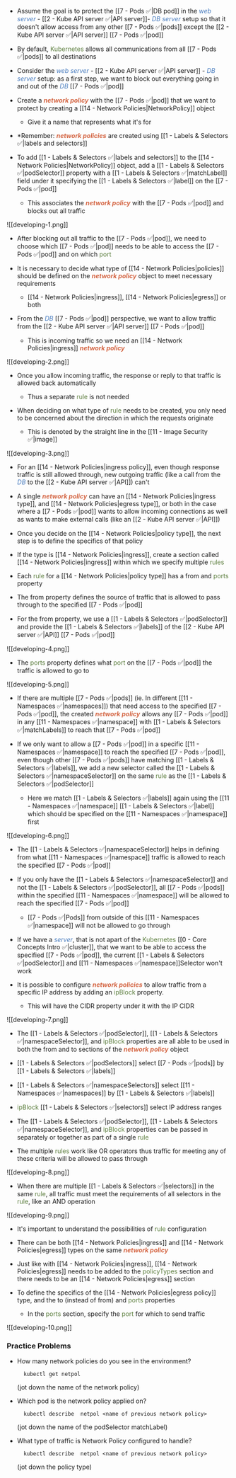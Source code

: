 - Assume the goal is to protect the [[7 - Pods ✅|DB pod]] in the <i><span style="color:#477bbe">web server</span></i> - [[2 - Kube API server ✅|API server]]- <i><span style="color:#477bbe">DB server</span></i> setup so that it doesn't allow access from any other [[7 - Pods ✅|pods]] except the [[2 - Kube API server ✅|API server]] [[7 - Pods ✅|pod]]

- By default, <span style="color:#5c7e3e">Kubernetes</span> allows all communications from all [[7 - Pods ✅|pods]] to all destinations

- Consider the <i><span style="color:#477bbe">web server</span></i> - [[2 - Kube API server ✅|API server]] - <i><span style="color:#477bbe">DB server</span></i> setup: as a first step, we want to block out everything going in and out of the <i><span style="color:#477bbe">DB</span></i> [[7 - Pods ✅|pod]]

- Create a <b><i><span style="color:#d46644">network policy</span></i></b> with the [[7 - Pods ✅|pod]] that we want to protect by creating a [[14 - Network Policies|NetworkPolicy]] object
	- Give it a name that represents what it's for

- *Remember: <b><i><span style="color:#d46644">network policies</span></i></b> are created using [[1 - Labels & Selectors ✅|labels and selectors]]

- To add [[1 - Labels & Selectors ✅|labels and selectors]] to the [[14 - Network Policies|NetworkPolicy]] object, add a [[1 - Labels & Selectors ✅|podSelector]] property with a [[1 - Labels & Selectors ✅|matchLabel]] field under it specifying the [[1 - Labels & Selectors ✅|label]] on the [[7 - Pods ✅|pod]]
	- This associates the <b><i><span style="color:#d46644">network policy</span></i></b> with the [[7 - Pods ✅|pod]] and blocks out all traffic

![[developing-1.png]]

- After blocking out all traffic to the [[7 - Pods ✅|pod]], we need to choose which [[7 - Pods ✅|pod]] needs to be able to access the [[7 - Pods ✅|pod]] and on which <span style="color:#5c7e3e">port</span>

- It is necessary to decide what type of [[14 - Network Policies|policies]] should be defined on the <b><i><span style="color:#d46644">network policy</span></i></b> object to meet necessary requirements
	- [[14 - Network Policies|ingress]], [[14 - Network Policies|egress]] or both

- From the <i><span style="color:#477bbe">DB</span></i> [[7 - Pods ✅|pod]] perspective, we want to allow traffic from the [[2 - Kube API server ✅|API server]] [[7 - Pods ✅|pod]]
	- This is incoming traffic so we need an [[14 - Network Policies|ingress]] <b><i><span style="color:#d46644">network policy</span></i></b>

![[developing-2.png]]

- Once you allow incoming traffic, the response or reply to that traffic is allowed back automatically
	- Thus a separate <span style="color:#5c7e3e">rule</span> is not needed

- When deciding on what type of <span style="color:#5c7e3e">rule</span> needs to be created, you only need to be concerned about the direction in which the requests originate
	- This is denoted by the straight line in the [[11 - Image Security ✅|image]]

![[developing-3.png]]

- For an [[14 - Network Policies|ingress policy]], even though response traffic is still allowed through, new outgoing traffic (like a call from the <i><span style="color:#477bbe">DB</span></i> to the [[2 - Kube API server ✅|API]]) can't

- A single <b><i><span style="color:#d46644">network policy</span></i></b> can have an [[14 - Network Policies|ingress type]], and [[14 - Network Policies|egress type]], or both in the case where a [[7 - Pods ✅|pod]] wants to allow incoming connections as well as wants to make external calls (like an [[2 - Kube API server ✅|API]])

- Once you decide on the [[14 - Network Policies|policy type]], the next step is to define the specifics of that policy

- If the type is [[14 - Network Policies|ingress]], create a section called [[14 - Network Policies|ingress]] within which we specify multiple <span style="color:#5c7e3e">rules</span>

- Each <span style="color:#5c7e3e">rule</span> for a [[14 - Network Policies|policy type]] has a from and <span style="color:#5c7e3e">ports</span> property

- The from property defines the source of traffic that is allowed to pass through to the specified [[7 - Pods ✅|pod]]

- For the from property, we use a [[1 - Labels & Selectors ✅|podSelector]] and provide the [[1 - Labels & Selectors ✅|labels]] of the [[2 - Kube API server ✅|API]] [[7 - Pods ✅|pod]]

![[developing-4.png]]

- The <span style="color:#5c7e3e">ports</span> property defines what <span style="color:#5c7e3e">port</span> on the [[7 - Pods ✅|pod]] the traffic is allowed to go to

![[developing-5.png]]

- If there are multiple [[7 - Pods ✅|pods]] (ie. In different [[11 - Namespaces ✅|namespaces]]) that need access to the specified [[7 - Pods ✅|pod]], the created <b><i><span style="color:#d46644">network policy</span></i></b> allows any [[7 - Pods ✅|pod]] in any [[11 - Namespaces ✅|namespace]] with [[1 - Labels & Selectors ✅|matchLabels]] to reach that [[7 - Pods ✅|pod]]

- If we only want to allow a [[7 - Pods ✅|pod]] in a specific [[11 - Namespaces ✅|namespace]] to reach the specified [[7 - Pods ✅|pod]], even though other [[7 - Pods ✅|pods]] have matching [[1 - Labels & Selectors ✅|labels]], we add a new selector called the [[1 - Labels & Selectors ✅|namespaceSelector]] on the same <span style="color:#5c7e3e">rule</span> as the [[1 - Labels & Selectors ✅|podSelector]]
	- Here we match [[1 - Labels & Selectors ✅|labels]] again using the [[11 - Namespaces ✅|namespace]] [[1 - Labels & Selectors ✅|label]] which should be specified on the [[11 - Namespaces ✅|namespace]] first

![[developing-6.png]]

- The [[1 - Labels & Selectors ✅|namespaceSelector]] helps in defining from what [[11 - Namespaces ✅|namespace]] traffic is allowed to reach the specified [[7 - Pods ✅|pod]]

- If you only have the [[1 - Labels & Selectors ✅|namespaceSelector]] and not the [[1 - Labels & Selectors ✅|podSelector]], all [[7 - Pods ✅|pods]] within the specified [[11 - Namespaces ✅|namespace]] will be allowed to reach the specified [[7 - Pods ✅|pod]]
	- [[7 - Pods ✅|Pods]] from outside of this [[11 - Namespaces ✅|namespace]] will not be allowed to go through

- If we have a <i><span style="color:#477bbe">server</span></i>, that is not apart of the <span style="color:#5c7e3e">Kubernetes</span> [[0 - Core Concepts Intro ✅|cluster]], that we want to be able to access the specified [[7 - Pods ✅|pod]], the current [[1 - Labels & Selectors ✅|podSelector]] and [[11 - Namespaces ✅|namespace]]Selector won't work

- It is possible to configure <b><i><span style="color:#d46644">network policies</span></i></b> to allow traffic from a specific IP address by adding an <span style="color:#5c7e3e">ipBlock</span> property.
	- This will have the CIDR property under it with the IP CIDR

![[developing-7.png]]

- The [[1 - Labels & Selectors ✅|podSelector]], [[1 - Labels & Selectors ✅|namespaceSelector]], and <span style="color:#5c7e3e">ipBlock</span> properties are all able to be used in both the from and to sections of the <b><i><span style="color:#d46644">network policy</span></i></b> object

- [[1 - Labels & Selectors ✅|podSelectors]] select [[7 - Pods ✅|pods]] by [[1 - Labels & Selectors ✅|labels]]

- [[1 - Labels & Selectors ✅|namespaceSelectors]] select [[11 - Namespaces ✅|namespaces]] by [[1 - Labels & Selectors ✅|labels]]

- <span style="color:#5c7e3e">ipBlock</span> [[1 - Labels & Selectors ✅|selectors]] select IP address ranges

- The [[1 - Labels & Selectors ✅|podSelector]], [[1 - Labels & Selectors ✅|namespaceSelector]], and <span style="color:#5c7e3e">ipBlock</span> properties can be passed in separately or together as part of a single <span style="color:#5c7e3e">rule</span>

- The multiple <span style="color:#5c7e3e">rules</span> work like OR operators thus traffic for meeting any of these criteria will be allowed to pass through

![[developing-8.png]]

- When there are multiple [[1 - Labels & Selectors ✅|selectors]] in the same <span style="color:#5c7e3e">rule</span>, all traffic must meet the requirements of all selectors in the <span style="color:#5c7e3e">rule</span>, like an AND operation

![[developing-9.png]]

- It's important to understand the possibilities of <span style="color:#5c7e3e">rule</span> configuration

- There can be both [[14 - Network Policies|ingress]] and [[14 - Network Policies|egress]] types on the same <b><i><span style="color:#d46644">network policy</span></i></b>

- Just like with [[14 - Network Policies|ingress]], [[14 - Network Policies|egress]] needs to be added to the <span style="color:#5c7e3e">policyTypes</span> section and there needs to be an [[14 - Network Policies|egress]] section

- To define the specifics of the [[14 - Network Policies|egress policy]] type, and the to (instead of from) and <span style="color:#5c7e3e">ports</span> properties
	- In the <span style="color:#5c7e3e">ports</span> section, specify the <span style="color:#5c7e3e">port</span> for which to send traffic

![[developing-10.png]]

### Practice Problems

- How many network policies do you see in the environment?

		kubectl get netpol

	(jot down the name of the network policy)

- Which pod is the network policy applied on?

		kubectl describe  netpol <name of previous network policy>

	(jot down the name of the podSelector matchLabel)

- What type of traffic is Network Policy configured to handle?

		kubectl describe  netpol <name of previous network policy>

	(jot down the policy type)